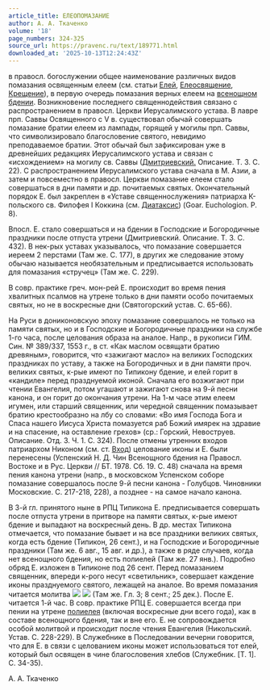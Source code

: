 ```yaml
---
article_title: ЕЛЕОПОМАЗАНИЕ
author: А. А. Ткаченко
volume: '18'
page_numbers: 324-325
source_url: https://pravenc.ru/text/189771.html
downloaded_at: '2025-10-13T12:24:43Z'
---
```


в правосл. богослужении общее наименование различных видов помазания освященным елеем (см. статьи [Елей](https://pravenc.ru/text/Елей.html), [Елеосвящение](https://pravenc.ru/text/Елеосвящение.html), [Крещение](https://pravenc.ru/text/Крещение.html)), в первую очередь помазания верных елеем на [всенощном бдении](<https://pravenc.ru/text/всенощном бдении.html>). Возникновение последнего священнодействия связано с распространением в правосл. Церкви Иерусалимского устава. В лавре прп. Саввы Освященного с V в. существовал обычай совершать помазание братии елеем из лампады, горящей у могилы прп. Саввы, что символизировало благословение святого, невидимо преподаваемое братии. Этот обычай был зафиксирован уже в древнейших редакциях Иерусалимского устава и связан с «исхождением» на могилу св. Саввы ([Дмитриевский.](<https://pravenc.ru/text/Дмитриевский .html>) Описание. Т. 3. С. 22). С распространением Иерусалимского устава сначала в М. Азии, а затем и повсеместно в правосл. Церкви помазание елеем стало совершаться в дни памяти и др. почитаемых святых. Окончательный порядок Е. был закреплен в «Уставе священнослужения» патриарха К-польского св. Филофея I Коккина (см. [Диатаксис](https://pravenc.ru/text/Диатаксис.html)) (Goar. Euchologion. P. 8).

Впосл. Е. стало совершаться и на бдении в Господские и Богородичные праздники после отпуста утрени (Дмитриевский. Описание. Т. 3. С. 432). В нек-рых уставах указывалось, что помазание совершается иереем 2 перстами (Там же. С. 177), в других же следование этому обычаю называется необязательным и предписывается использовать для помазания «стручец» (Там же. С. 229).

В совр. практике греч. мон-рей Е. происходит во время пения хвалитных псалмов на утрене только в дни памяти особо почитаемых святых, но не в воскресные дни (Святогорский устав. С. 65-66).

На Руси в дониконовскую эпоху помазание совершалось не только на памяти святых, но и в Господские и Богородичные праздники на службе 1-го часа, после целования образа на аналое. Напр., в рукописи ГИМ. Син. № 389/337, 1553 г., в ст. «Как маслом освящати братию древяным», говорится, что «зажигают масло» на великих Господских праздниках по уставу, а также на Богородичных и в дни памяти проч. великих святых, к-рые имеют по Типикону бдение, и елей горит в «кандиле» перед празднуемой иконой. Сначала его возжигают при чтении Евангелия, потом угашают и зажигают снова на 9-й песни канона, и он горит до окончания утрени. На 1-м часе этим елеем игумен, или старший священник, или чередной священник помазывает братию крестообразно на лбу со словами: «Во имя Господа Бога и Спаса нашего Иисуса Христа помазуется раб Божий имярек на здравие и на спасение, на оставление грехов» (ср.: Горский, Невоструев. Описание. Отд. 3. Ч. 1. С. 324). После отмены утренних входов патриархом Никоном (см. ст. [Вход](https://pravenc.ru/text/Вход.html)) целование иконы и Е. были перенесены (Успенский Н. Д. Чин Всенощного бдения на Правосл. Востоке и в Рус. Церкви // БТ. 1978. Сб. 19. С. 48) сначала на время пения канона утрени (напр., в московском Успенском соборе помазание совершалось после 9-й песни канона - Голубцов. Чиновники Московские. С. 217-218, 228), а позднее - на самое начало канона.

В 3-й гл. принятого ныне в РПЦ Типикона Е. предписывается совершать после отпуста утрени в притворе на памяти святых, к-рые имеют бдение и выпадают на воскресный день. В др. местах Типикона отмечается, что помазание бывает и на все праздники великих святых, когда есть бдение (Типикон, 26 сент.), и на Господские и Богородичные праздники (Там же. 6 авг., 15 авг. и др.), а также в ряде случаев, когда нет всенощного бдения, но есть полиелей (Там же. 27 янв.). Подробно обряд Е. изложен в Типиконе под 26 сент. Перед помазанием священник, впереди к-рого несут «светильник», совершает каждение иконы празднуемого святого, лежащей на аналое. Во время помазания читается молитва ![](<https://pravenc.ru/char/26526/xc2xebxeaxa6xee /image.png>) ![](<https://pravenc.ru/char/26526/ xecxedxeexe3xeexecxeb9xf2xe8xe2xe5x3a /image.png>) (Там же. Гл. 3; 8 сент.; 25 дек.). После Е. читается 1-й час. В совр. практике РПЦ Е. совершается всегда при пении на утрене [полиелея](https://pravenc.ru/text/полиелей.html) (включая воскресные дни всего года), как в составе всенощного бдения, так и вне его. Е. не сопровождается особой молитвой и происходит после чтения Евангелия (Никольский. Устав. С. 228-229). В Служебнике в Последовании вечерни говорится, что для Е. в связи с целованием иконы может использоваться тот елей, который был освящен в чине благословения хлебов (Служебник. [Т. 1]. С. 34-35).

А. А. Ткаченко
